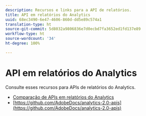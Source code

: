 ```yaml
---
description: Recursos e links para a API de relatórios.
title: API em relatórios do Analytics
uuid: 68ec3490-6e47-4606-860d-dd5e89c574a1
translation-type: ht
source-git-commit: 5d8032a9806836e7d0ecbd7fa3652ed1fd137e89
workflow-type: ht
source-wordcount: '34'
ht-degree: 100%

---
```



# API em relatórios do Analytics

Consulte esses recursos para APIs de relatórios do Analytics.

* [Comparação de APIs em relatórios do Analytics](api-comparison.md)
* [https://github.com/AdobeDocs/analytics-2.0-apis](https://github.com/AdobeDocs/analytics-2.0-apis)
